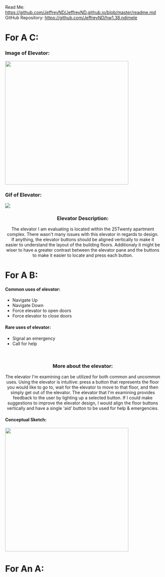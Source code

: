 <!DOCTYPE html>
Read Me: https://github.com/JeffreyND/JeffreyND.github.io/blob/master/readme.md
GitHub Repository: https://github.com/JeffreyND/hw1.38.ndimele

<body>
<h1> For A C: </h1>

<h3> Image of Elevator: </h3>
<img src="https://github.com/JeffreyND/JeffreyND.github.io/blob/master/hw1/elevator.JPG" width=400 />

<h3> Gif of Elevator: </h3>
<img src="https://github.com/JeffreyND/JeffreyND.github.io/blob/master/hw1/hw1.38.ndimele.gif" />

</br>
<h3 align="center"> Elevator Description: </h3>
<p align="center"> The elevator I am evaluating is located within the 25Twenty apartment complex. 
There wasn't many issues with this elevator in regards to design. If anything, the elevator buttons
should be aligned vertically to make it easier to understand the layout of the building floors.
Additionaly it might be wiser to have a greater contrast between the elevator pane and the buttons to
make it easier to locate and press each button.</p>


<h1> For A B: </h1>
<h4> Common uses of elevator: </h4>
<ul>
  <li> Navigate Up </li>
  <li> Navigate Down </li>
  <li> Force elevator to open doors </li>
  <li> Force elevator to close doors </li>
</ul>

<h4> Rare uses of elevator: </h4>
<ul>
  <li> Signal an emergency </li>
  <li> Call for help </li>
</ul>

</br>
<h3 align="center"> More about the elevator: </h3>
<p align="center"> The elevator I'm examining can be utilized for both common and uncommon uses. 
Using the elevator is intuitive: press a button that represents the floor you would like to go to,
wait for the elevator to move to that floor, and then simply get out of the elevator. The elevator
that I'm examining provides feedback to the user by lighting up a selected button. If I could make
suggestions to improve the elevator design, I would align the floor buttons vertically and have a
single 'aid' button to be used for help & emergencies.</p>

<h4> Conceptual Sketch: </h4>
<img src="https://github.com/JeffreyND/JeffreyND.github.io/blob/master/hw1/sketch.jpg" width=400 />


<h1> For An A: <h1>

</body>
